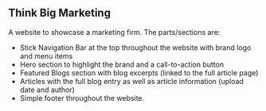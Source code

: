 ## Think Big Marketing

A website to showcase a marketing firm. The parts/sections are:

- Stick Navigation Bar at the top throughout the website with brand logo and menu items 
- Hero section to highlight the brand and a call-to-action button
- Featured Blogs section with blog excerpts (linked to the full article page)
- Articles with the full blog entry as well as article information (upload date and author)
- Simple footer throughout the website.